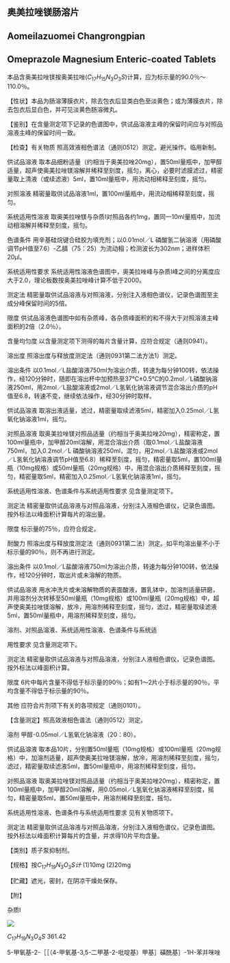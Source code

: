 ## 奥美拉唑镁肠溶片

## Aomeilazuomei Changrongpian

## Omeprazole Magnesium Enteric-coated Tablets

本品含奥美拉唑镁按奥美拉唑$(C_{17}H_{15}N_{3}O_{3}S)$计算，应为标示量的90.0％～110.0％。

【性状】本品为肠溶薄膜衣片，除去包衣后显类白色至淡黄色；或为薄膜衣片，除去包衣后显白色，并可见淡黄色肠溶微丸。

【鉴别】在含量测定项下记录的色谱图中，供试品溶液主峰的保留时间应与对照品溶液主峰的保留时间一致。

【检查】有关物质 照高效液相色谱法（通则0512）测定。避光操作。临用新制。

供试品溶液 取本品细粉适量（约相当于奥美拉唑20mg），置50ml量瓶中，加甲醇适量，超声使奥美拉唑镁溶解并稀释至刻度，摇匀，离心，必要时滤膜滤过，精密量取上清液（或续滤液）5ml，置10ml量瓶中，用流动相稀释至刻度，摇匀。

对照溶液 精密量取供试品溶液1ml，置100ml量瓶中，用流动相稀释至刻度，摇匀。

系统适用性溶液 取奥美拉唑镁与杂质I对照品各约1mg，置同一10ml量瓶中，加流动相溶解并稀释至刻度，摇匀。

色谱条件 用辛基硅烷键合硅胶为填充剂；以0.01mol／L 磷酸氢二钠溶液（用磷酸调节pH值至7.6）-乙腈（75：25）为流动相；检测波长为302nm；进样体积20μl。

系统适用性要求 系统适用性溶液色谱图中，奥美拉唑峰与杂质I峰之间的分离度应大于2.0，理论板数按奥美拉唑峰计算不低于2000。

测定法 精密量取供试品溶液与对照溶液，分别注入液相色谱仪，记录色谱图至主成分峰保留时间的5倍。

限度 供试品溶液色谱图中如有杂质峰，各杂质峰面积的和不得大于对照溶液主峰面积的2倍（2.0％）。

含量均匀度 以含量测定项下测得的每片含量计算，应符合规定（通则0941）。

溶出度 照溶出度与释放度测定法（通则0931第二法方法1）测定。

溶出条件 以0.1mol／L盐酸溶液750ml为溶出介质，转速为每分钟100转，依法操作，经120分钟时，随即在溶出杯中加预热至37℃±0.5℃的0.2mol／L磷酸钠溶液250ml，用2mol／L盐酸溶液或2mol／L氢氧化钠溶液调节混合溶出介质的pH值至6.8，转速不变，继续依法操作，经30分钟时取样。

供试品溶液 取溶出液适量，滤过，精密量取续滤液5ml，精密加入0.25mol／L氢氧化钠溶液1ml，摇匀。

对照品溶液 取奥美拉唑镁对照品适量（约相当于奥美拉唑20mg），精密称定，置100ml量瓶中，加甲醇20ml溶解，用混合溶出介质（取0.1mol／L盐酸溶液750ml，加入0.2mol／L 磷酸钠溶液250ml，混匀，用2mol／L盐酸溶液或2mol／L氢氧化钠溶液调节pH值至6.8）稀释至刻度，摇匀，精密量取5ml，置100ml量瓶（10mg规格）或50ml量瓶（20mg规格）中，用混合溶出介质稀释至刻度，摇匀，精密量取5ml，精密加入0.25mol／L氢氧化钠溶液1ml，摇匀。

系统适用性溶液、色谱条件与系统适用性要求 见含量测定项下。

测定法 精密量取供试品溶液与对照品溶液，分别注入液相色谱仪，记录色谱图。按外标法以峰面积计算每片的溶出量。

限度 标示量的75％，应符合规定。

耐酸力 照溶出度与释放度测定法（通则0931第二法）测定。如平均溶出量不小于标示量的90％，则不再进行测定。

溶出条件 以0.1mol／L盐酸溶液750ml为溶出介质，转速为每分钟100转，依法操作，经120分钟时，取出片或未溶解的物质。

供试品溶液 用水冲洗片或未溶解物质的表面酸液，置乳钵中，加溶剂适量研磨，并用溶剂分次转移至50ml量瓶（10mg规格）或100ml量瓶（20mg规格）中，超声使奥美拉唑镁溶解，放冷，用溶剂稀释至刻度，摇匀，滤过，精密量取续滤液5ml，置50ml量瓶中，用溶剂稀释至刻度，摇匀。

溶剂、对照品溶液、系统适用性溶液、色谱条件与系统适

用性要求 见含量测定项下。

测定法 精密量取供试品溶液与对照品溶液，分别注人液相色谱仪，记录色谱图。按外标法以峰面积计算。

限度 6片中每片含量不得低于标示量的90％；如有1～2片小于标示量的90％，平均含量不得低于标示量的90％。

其他 应符合片剂项下有关的各项规定（通则0101）。

【含量测定】照高效液相色谱法（通则0512）测定。

溶剂 甲醇-0.05mol／L氢氧化钠溶液（20：80）。

供试品溶液 取本品10片，分别置50ml量瓶（10mg规格）或100ml量瓶（20mg规格）中，加溶剂适量，超声使奥美拉唑镁溶解，放冷，用溶剂稀释至刻度，摇匀，滤过，精密量取续滤液5ml，置50ml量瓶中，用溶剂稀释至刻度，摇匀。

对照品溶液 取奥美拉唑镁对照品适量（约相当于奥美拉唑20mg），精密称定，置100ml量瓶中，加甲醇20ml溶解，用0.05mol／L氢氧化钠溶液稀释至刻度，摇匀，精密量取5ml，置50ml量瓶中，用溶剂稀释至刻度，摇匀。

系统适用性溶液、色谱条件与系统适用性要求 见有关物质项下。

测定法 精密量取供试品溶液与对照品溶液，分别注入液相色谱仪，记录色谱图。按外标法以峰面积计算每片的含量，并求得10片平均含量。

【类别】质子泵抑制剂。

【规格】按$C_{17}H_{19}N_{3}O_{3}S计$ (1)10mg (2)20mg

【贮藏】遮光，密封，在阴凉干燥处保存。

【附】

杂质I

<!-- C H _ { 3 } O CH3 N 0 OCH3 N H S _ { 1 1 } N. 0 CH3  -->
![](https://web-api.textin.com/ocr_image/external/3f2853820d1abe98.jpg)

$C_{17}H_{19}N_{3}O_{4}S$ 361.42

5-甲氧基-2-［［（4-甲氧基-3,5-二甲基-2-吡啶基）甲基］磺酰基］-1H-苯并咪唑
